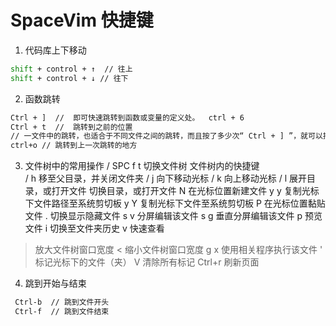 # SpaceVim 快捷键

1. 代码库上下移动
```sh
shift + control + ↑  // 往上
shift + control + ↓ // 往下
```

2. 函数跳转

```sh
Ctrl + ]  //  即可快速跳转到函数或变量的定义处。  ctrl + 6
Ctrl + t  //  跳转到之前的位置
// 一文件中的跳转，也适合于不同文件之间的跳转，而且按了多少次“ Ctrl + ] ”，就可以按多少次“ Ctrl + t ”原路返回
ctrl+o // 跳转到上一次跳转的地方
```

3. 文件树中的常用操作
<F3> / SPC f t	切换文件树
文件树内的快捷键	 
<Left> / h	移至父目录，并关闭文件夹
<Down> / j	向下移动光标
<Up> / k	向上移动光标
<Right> / l	展开目录，或打开文件
<Enter>	切换目录，或打开文件
N	在光标位置新建文件
y y	复制光标下文件路径至系统剪切板
y Y	复制光标下文件至系统剪切板
P	在光标位置黏贴文件
.	切换显示隐藏文件
s v	分屏编辑该文件
s g	垂直分屏编辑该文件
p	预览文件
i	切换至文件夹历史
v	快速查看
>	放大文件树窗口宽度
<	缩小文件树窗口宽度
g x	使用相关程序执行该文件
'	标记光标下的文件（夹）
V	清除所有标记
Ctrl+r	刷新页面

4. 跳到开始与结束

 ```sh
  Ctrl-b  // 跳到文件开头
  Ctrl-f  // 跳到文件结束
```
  